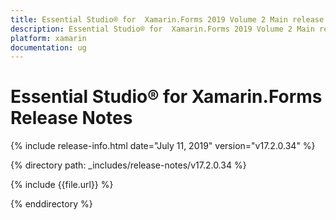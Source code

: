```yaml
---
title: Essential Studio® for  Xamarin.Forms 2019 Volume 2 Main release Release Notes  
description: Essential Studio® for  Xamarin.Forms 2019 Volume 2 Main release Release Notes  
platform: xamarin
documentation: ug
---
```


# Essential Studio® for  Xamarin.Forms  Release Notes  

{% include release-info.html date="July 11, 2019"  version="v17.2.0.34" %} 


{% directory path: _includes/release-notes/v17.2.0.34 %}

{% include {{file.url}} %}

{% enddirectory %}